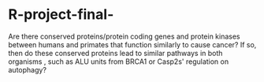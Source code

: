 # R-project-final-
 Are there conserved proteins/protein coding genes and protein kinases between humans and primates that function similarly to cause cancer? If so, then do these conserved proteins lead to similar pathways in both organisms , such as ALU units from BRCA1 or Casp2s' regulation on autophagy?
